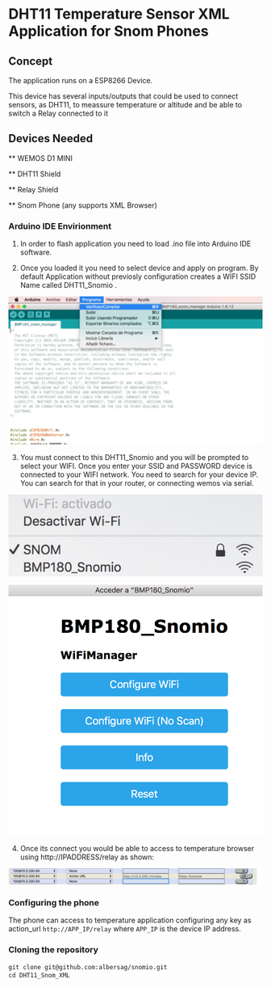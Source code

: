 # DHT11 Temperature Sensor XML Application for Snom Phones

## Concept

The application runs on a ESP8266 Device. 

This device has several inputs/outputs that could be used to connect sensors, as DHT11, to meassure temperature or altitude and be able to switch a Relay
connected to it

## Devices Needed

** WEMOS D1 MINI

** DHT11 Shield

** Relay Shield

** Snom Phone (any supports XML Browser)

### Arduino IDE Envirionment

1) In order to flash application you need to load .ino file into Arduino IDE software.
  

2) Once you loaded it you need to select device and apply on program. By default Application without previosly configuration creates a WIFI SSID Name called DHT11_Snomio .

  ![Ardunio Compile](docs/arduino_compile.png)

3) You must connect to this DHT11_Snomio and you will be prompted to select your WIFI. Once you enter your SSID and PASSWORD device is connected to your WIFI network. You need to search for your device IP. You can search for that in your router, or connecting wemos via serial.

  ![Wifi connection](docs/wifi.png)
  
  ![Wifi captative portal](docs/wifi_portal.png)
  

4) Once its connect you would be able to access to temperature browser using http://IPADDRESS/relay as shown:
   
  ![Configuring Phone](docs/phone_configuration.png)
  

### Configuring the phone

The phone can access to temperature application configuring any key as action_url `http://APP_IP/relay` where `APP_IP` is the device IP address.


### Cloning the repository

```
git clone git@github.com:albersag/snomio.git
cd DHT11_Snom_XML
```
